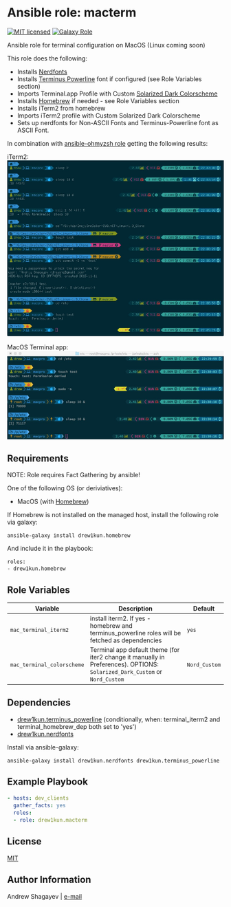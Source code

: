 # Ansible role: macterm

[![MIT licensed][mit-badge]][mit-link]
[![Galaxy Role][role-badge]][galaxy-link]

Ansible role for terminal configuration on MacOS (Linux coming soon)

This role does the following:

 - Installs [Nerdfonts][nerdfonts]
 - Installs [Terminus Powerline][terminus-git] font if configured (see Role Variables section)
 - Imports Terminal.app Profile with Custom [Solarized Dark Colorscheme][solarized-link]
 - Installs [Homebrew][homebrew] if needed - see Role Variables section
 - Installs iTerm2 from homebrew
 - Imports iTerm2 profile with Custom Solarized Dark Colorscheme
 - Sets up nerdfonts for Non-ASCII Fonts and Terminus-Powerline font as ASCII Font.

In combination with [ansible-ohmyzsh role](https://github.com/drew1kun/ansible-ohmyzsh) getting the following results:

iTerm2:
![](imgs/iterm2_ohmzsh.jpg)

MacOS Terminal app:
![](imgs/terminal.jpg)


Requirements
----

NOTE: Role requires Fact Gathering by ansible!

One of the following OS (or deriviatives):
  - MacOS (with [Homebrew][homebrew])

If Homebrew is not installed on the managed host, install the following role via galaxy:

```
ansible-galaxy install drew1kun.homebrew
```

And include it in the playbook:

```
roles:
- drew1kun.homebrew
```

Role Variables
----
| Variable | Description | Default |
|----------|-------------|---------|
| `mac_terminal_iterm2` | install iterm2. If yes - homebrew and terminus_powerline roles will be fetched as dependencies | `yes` |
| `mac_terminal_colorscheme` | Terminal app default theme (for iter2 change it manually in Preferences). OPTIONS: `Solarized_Dark_Custom` or `Nord_Custom` | `Nord_Custom` |

Dependencies
----

 - [drew1kun.terminus_powerline][terminus_powerline-galaxy-link] (conditionally, when: terminal_iterm2 and terminal_homebrew_dep both set to 'yes')
 - [drew1kun.nerdfonts][nerdfonts-galaxy-link]

Install via ansible-galaxy:

```
ansible-galaxy install drew1kun.nerdfonts drew1kun.terminus_powerline
```

Example Playbook
----

```yaml
- hosts: dev_clients
  gather_facts: yes
  roles:
  - role: drew1kun.macterm
```

License
----

[MIT][mit-link]

Author Information
----

Andrew Shagayev | [e-mail](mailto:drewshg@gmail.com)

[role-badge]: https://img.shields.io/badge/role-drew1kun.macos__terminal-green.svg
[galaxy-link]: https://galaxy.ansible.com/drew1kun/macterm/
[homebrew-galaxy-link]: https://galaxy.ansible.com/drew1kun/homebrew/
[nerdfonts-galaxy-link]: https://galaxy.ansible.com/drew1kun/nerdfonts/
[terminus_powerline-galaxy-link]: https://galaxy.ansible.com/drew1kun/terminus_powerline/
[mit-badge]: https://img.shields.io/badge/license-MIT-blue.svg
[mit-link]: https://raw.githubusercontent.com/drew1kun/ansible-terminal/master/LICENSE
[homebrew]: http://brew.sh/
[nerdfonts]: https://nerdfonts.com/
[terminus-git]: https://github.com/drew1kun/terminus_powerline_font_osx
[solarized-link]: http://ethanschoonover.com/solarized
